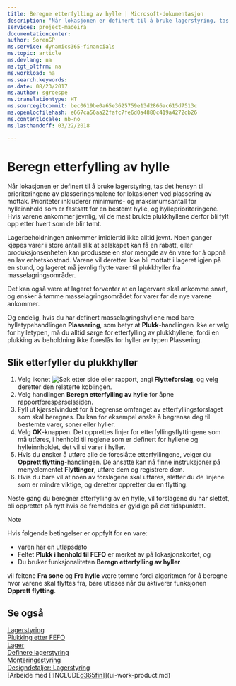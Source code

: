 ```yaml
---
title: Beregne etterfylling av hylle | Microsoft-dokumentasjon
description: "Når lokasjonen er definert til å bruke lagerstyring, tas det hensyn til prioriteringene av plasseringsmalene for lokasjonen ved plassering av mottak."
services: project-madeira
documentationcenter: 
author: SorenGP
ms.service: dynamics365-financials
ms.topic: article
ms.devlang: na
ms.tgt_pltfrm: na
ms.workload: na
ms.search.keywords: 
ms.date: 08/23/2017
ms.author: sgroespe
ms.translationtype: HT
ms.sourcegitcommit: bec0619be0a65e3625759e13d2866ac615d7513c
ms.openlocfilehash: e667ca56aa22fafc7fe6d0a4880c419a4272db26
ms.contentlocale: nb-no
ms.lasthandoff: 03/22/2018

---
```

# <a name="calculate-bin-replenishment"></a>Beregn etterfylling av hylle
Når lokasjonen er definert til å bruke lagerstyring, tas det hensyn til prioriteringene av plasseringsmalene for lokasjonen ved plassering av mottak. Prioriteter inkluderer minimums- og maksimumsantall for hylleinnhold som er fastsatt for en bestemt hylle, og hylleprioriteringene. Hvis varene ankommer jevnlig, vil de mest brukte plukkhyllene derfor bli fylt opp etter hvert som de blir tømt.  

Lagerbeholdningen ankommer imidlertid ikke alltid jevnt. Noen ganger kjøpes varer i store antall slik at selskapet kan få en rabatt, eller produksjonsenheten kan produsere en stor mengde av én vare for å oppnå en lav enhetskostnad. Varene vil deretter ikke bli mottatt i lageret igjen på en stund, og lageret må jevnlig flytte varer til plukkhyller fra masselagringsområder.  

Det kan også være at lageret forventer at en lagervare skal ankomme snart, og ønsker å tømme masselagringsområdet for varer før de nye varene ankommer.  

Og endelig, hvis du har definert masselagringshyllene med bare hylletypehandlingen **Plassering**, som betyr at **Plukk**-handlingen ikke er valg for hylletypen, må du alltid sørge for etterfylling av plukkhyllene, fordi en plukking av beholdning ikke foreslås for hyller av typen Plassering.  

## <a name="to-replenish-pick-bins"></a>Slik etterfyller du plukkhyller  
1.  Velg ikonet ![Søk etter side eller rapport](media/ui-search/search_small.png "Søk etter side eller rapport"), angi **Flytteforslag**, og velg deretter den relaterte koblingen.  
2.  Velg handlingen **Beregn etterfylling av hylle** for åpne rapportforespørselssiden.  
3.  Fyll ut kjørselvinduet for å begrense omfanget av etterfyllingsforslaget som skal beregnes. Du kan for eksempel ønske å begrense deg til bestemte varer, soner eller hyller.  
4.  Velg **OK**-knappen. Det opprettes linjer for etterfyllingsflyttingene som må utføres, i henhold til reglene som er definert for hyllene og hylleinnholdet, det vil si varer i hyller.  
5.  Hvis du ønsker å utføre alle de foreslåtte etterfyllingene, velger du **Opprett flytting**-handlingen. De ansatte kan nå finne instruksjoner på menyelementet **Flyttinger**, utføre dem og registrere dem.  
6.  Hvis du bare vil at noen av forslagene skal utføres, sletter du de linjene som er mindre viktige, og deretter oppretter du en flytting.  

Neste gang du beregner etterfylling av en hylle, vil forslagene du har slettet, bli opprettet på nytt hvis de fremdeles er gyldige på det tidspunktet.  

> [!NOTE]  
>  Hvis følgende betingelser er oppfylt for en vare:  
>   
>  -   varen har en utløpsdato  
> -   Feltet **Plukk i henhold til FEFO** er merket av på lokasjonskortet, og  
> -   Du bruker funksjonaliteten **Beregn etterfylling av hyller**  
>   
>  vil feltene **Fra sone** og **Fra hylle** være tomme fordi algoritmen for å beregne hvor varene skal flyttes fra, bare utløses når du aktiverer funksjonen **Opprett flytting**.  

## <a name="see-also"></a>Se også  
[Lagerstyring](warehouse-manage-warehouse.md)  
[Plukking etter FEFO](warehouse-picking-by-fefo.md)  
[Lager](inventory-manage-inventory.md)  
[Definere lagerstyring](warehouse-setup-warehouse.md)     
[Monteringsstyring](assembly-assemble-items.md)    
[Designdetaljer: Lagerstyring](design-details-warehouse-management.md)  
[Arbeide med [!INCLUDE[d365fin](includes/d365fin_md.md)]](ui-work-product.md)

